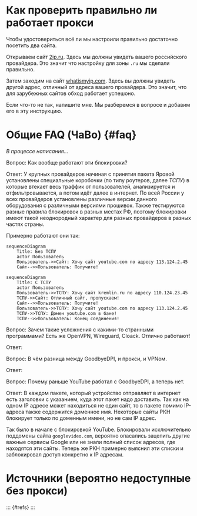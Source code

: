 # Как проверить правильно ли работает прокси

Чтобы удостовериться всё ли мы настроили правильно достаточно посетить два сайта.

Открываем сайт [2ip.ru](https://2ip.ru). Здесь мы должны увидеть вашего российского провайдера. Это значит что настройку для зоны `.ru` мы сделали правильно.

Затем заходим на сайт [whatismyip.com](https://www.whatismyip.com/). Здесь вы должны увидеть другой адрес, отличный от адреса вашего провайдера. Это значит, что для зарубежных сайтов обход работает успешоно.

Если что-то не так, напишите мне. Мы разберемся в вопросе и добавим его в эту инструкцию. 

# Общие FAQ (ЧаВо) {#faq}

*В процессе написания...*

Вопрос: Как вообще работают эти блокировки?

Ответ: У крупных провайдеров начиная с принятия пакета Яровой установлены специальные коробочки (по типу роутеров, далее *ТСПУ*) в которые втекает весь траффик от пользователей, анализируется и отфильтровывается, а потом идёт далее в интернет. По всей России у всех провайдеров установлены различные версии данного оборудования с различными версиями прошивок. Также тестируются разные правила блокировок в разных местах РФ, поэтому блокировки имеют такой неоднородный характер для разных провайдеров в разных частях страны.

Примерно работают они так:
```{.mermaid width=30% format=svg}
sequenceDiagram
    Title: Без ТСПУ
    actor Пользователь
    Пользователь->>Сайт: Хочу сайт youtube.com по адресу 113.124.2.45
    Сайт-->>Пользователь: Получите!
```
```{.mermaid width=30% format=svg}
sequenceDiagram
    Title: С ТСПУ
    actor Пользователь
    Пользователь->>ТСПУ: Хочу сайт kremlin.ru по адресу 110.124.23.45
    ТСПУ->>Сайт: Отличный сайт, пропускаем!
    Сайт-->>Пользователь: Получите!
    Пользователь->>ТСПУ: Хочу сайт youtube.com по адресу 113.124.2.45
    ТСПУ->>ТСПУ: Домен youtube.com в бане!
    ТСПУ-->>Пользователь: Конец соединения!
```

Вопрос: Зачем такие усложнения с какими-то странными программами? Есть же OpenVPN, Wireguard, Cloack. Отлично работают!

Ответ: 

Вопрос: В чём разница между GoodbyeDPI, и прокси, и VPNом.

Ответ:

Вопрос: Почему раньше YouTube работал с GoodbyeDPI, а теперь нет. 

Ответ:  В каждом пакете, который устройство отправляет в интернет есть заголовки с указанием, куда этот пакет надо доставить. Так как на одном IP адресе может находиться не один сайт, то в пакете помимо IP-адреса также содержится доменное имя. Некоторые сайты РКН блокирует только по доменным имени, но не сам IP адрес.

Так было в начале с блокировкой YouTube. Блокировали исключительно поддомены сайта `googlevideo.com`, вероятно опасались зацепить другие важные сервисы Google или не знали полный список адресов, где находятся эти сайты. Теперь же РКН примерно выяснил эти списки и заблокировал доступ конкретно к IP адресам.

# Источники (вероятно недоступные без прокси)
::: {#refs}
:::